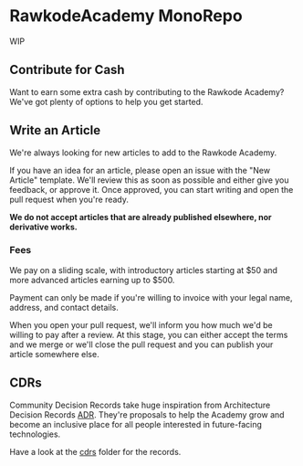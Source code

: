 # RawkodeAcademy MonoRepo

WIP

## Contribute for Cash

Want to earn some extra cash by contributing to the Rawkode Academy? We've got plenty of options to help you get started.

## Write an Article

We're always looking for new articles to add to the Rawkode Academy.

If you have an idea for an article, please open an issue with the "New Article" template. We'll review this as soon as possible and either give you feedback, or approve it. Once approved, you can start writing and open the pull request when you're ready.

**We do not accept articles that are already published elsewhere, nor derivative works.**

### Fees

We pay on a sliding scale, with introductory articles starting at $50 and more advanced articles earning up to $500.

Payment can only be made if you're willing to invoice with your legal name, address, and contact details.

When you open your pull request, we'll inform you how much we'd be willing to pay after a review. At this stage, you can either accept the terms and we merge or we'll close the pull request and you can publish your article somewhere else.

## CDRs

Community Decision Records take huge inspiration from Architecture Decision Records [ADR](https://github.com/joelparkerhenderson/architecture-decision-record). They're proposals to help the Academy grow and become an inclusive place for all people interested in future-facing technologies.

Have a look at the [cdrs](cdrs) folder for the records.
